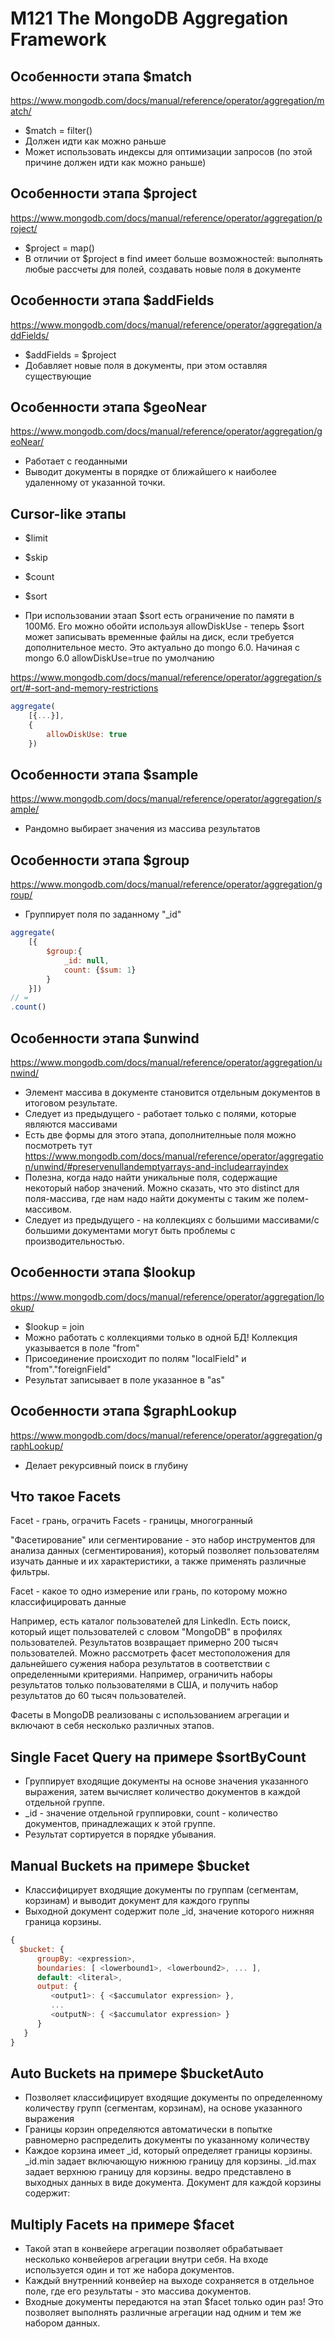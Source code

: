 # M121 The MongoDB Aggregation Framework

## Особенности этапа $match

https://www.mongodb.com/docs/manual/reference/operator/aggregation/match/

- $match = filter()
- Должен идти как можно раньше
- Может использовать индексы для оптимизации запросов (по этой причине должен идти как можно раньше)

## Особенности этапа $project

https://www.mongodb.com/docs/manual/reference/operator/aggregation/project/

- $project = map()
- В отличии от $project в find имеет больше возможностей: выполнять любые рассчеты для полей, создавать новые поля в документе

## Особенности этапа $addFields

https://www.mongodb.com/docs/manual/reference/operator/aggregation/addFields/

- $addFields = $project
- Добавляет новые поля в документы, при этом оставляя существующие

## Особенности этапа $geoNear

https://www.mongodb.com/docs/manual/reference/operator/aggregation/geoNear/

- Работает с геоданными
- Выводит документы в порядке от ближайшего к наиболее удаленному от указанной точки.

## Cursor-like этапы

- $limit
- $skip
- $count
- $sort

- При использовании этаап $sort есть ограничение по памяти в 100Мб. Его можно обойти используя allowDiskUse - теперь $sort может записывать временные файлы на диск, если требуется дополнительное место. Это актуально до mongo 6.0. Начиная с mongo 6.0 allowDiskUse=true по умолчанию

https://www.mongodb.com/docs/manual/reference/operator/aggregation/sort/#-sort-and-memory-restrictions

```javascript
aggregate(
    [{...}],
    {
        allowDiskUse: true
    })

```

## Особенности этапа $sample

https://www.mongodb.com/docs/manual/reference/operator/aggregation/sample/

- Рандомно выбирает значения из массива результатов

## Особенности этапа $group

https://www.mongodb.com/docs/manual/reference/operator/aggregation/group/

- Группирует поля по заданному "_id"

```javascript
aggregate(
    [{
        $group:{
            _id: null,
            count: {$sum: 1}
        }
    }])
// =
.count()
```

## Особенности этапа $unwind

https://www.mongodb.com/docs/manual/reference/operator/aggregation/unwind/

- Элемент массива в документе становится отдельным документов в итоговом результате.
- Следует из предыдущего - работает только с полями, которые являются массивами
- Есть две формы для этого этапа, дополнителньые поля можно посмотреть тут https://www.mongodb.com/docs/manual/reference/operator/aggregation/unwind/#preservenullandemptyarrays-and-includearrayindex
- Полезна, когда надо найти уникальные поля, содержащие некоторый набор значений. Можно сказать, что это distinct для поля-массива, где нам надо найти документы с таким же полем-массивом.
- Следует из предыдущего - на коллекциях с большими массивами/с большими документами могут быть проблемы  с производительностью.

## Особенности этапа $lookup

https://www.mongodb.com/docs/manual/reference/operator/aggregation/lookup/

- $lookup = join
- Можно работать с коллекциями только в одной БД! Коллекция указывается в поле "from"
- Присоединение происходит по полям "localField" и "from"."foreignField"
- Результат записывает в поле указанное в "as"

## Особенности этапа $graphLookup

https://www.mongodb.com/docs/manual/reference/operator/aggregation/graphLookup/

- Делает рекурсивный поиск в глубину


## Что такое Facets

Facet - грань, ограчить
Facets - границы, многогранный

"Фасетирование" или сегментирование - это набор инструментов для анализа данных (сегментирования), который позволяет пользователям изучать данные и их характеристики, а также применять различные фильтры.

Facet - какое то одно измерение или грань, по которому можно классифицировать данные

Например, есть каталог пользователей для LinkedIn.
Есть поиск, который ищет пользователей с словом "MongoDB" в профилях пользователей.
Результатов возвращает примерно 200 тысяч пользователей.
Можно рассмотреть фасет местоположения для дальнейшего сужения набора результатов в соответствии с определенными критериями.
Например, ограничить наборы результатов только пользователями в США, и получить набор результатов до 60 тысяч пользователей.

Фасеты в MongoDB реализованы с использованием агрегации и включают в себя несколько различных этапов.

## Single Facet Query на примере $sortByCount

- Группирует входящие документы на основе значения указанного выражения, затем вычисляет количество документов в каждой отдельной группе.
- _id - значение отдельной группировки, count - количество документов, принадлежащих к этой группе.
- Результат сортируется в порядке убывания.

## Manual Buckets на примере $bucket

- Классифицирует входящие документы по группам (сегментам, корзинам) и выводит документ для каждого группы 
- Выходной документ содержит поле _id, значение которого нижняя граница корзины.

```javascript
{
  $bucket: {
      groupBy: <expression>,
      boundaries: [ <lowerbound1>, <lowerbound2>, ... ],
      default: <literal>,
      output: {
         <output1>: { <$accumulator expression> },
         ...
         <outputN>: { <$accumulator expression> }
      }
   }
}
```

## Auto Buckets на примере $bucketAuto

- Позволяет классифицирует входящие документы по определенному количеству групп (сегментам, корзинам), на основе указанного выражения
- Границы корзин определяются автоматически в попытке равномерно распределить документы по указанному количеству
- Каждое корзина имеет _id, который определяет границы корзины. _id.min задает включающую нижнюю границу для корзины. _id.max задает верхнюю границу для корзины.
  ведро представлено в выходных данных в виде документа. Документ для каждой корзины содержит:

## Multiply Facets на примере $facet

- Такой этап в конвейере агрегации позволяет обрабатывает несколько конвейеров агрегации внутри себя. На входе используется один и тот же набора документов.
- Каждый внутренний конвейер на выходе сохраняется в отдельное поле, где его результаты - это массива документов.
- Входные документы передаются на этап $facet только один раз! Это позволяет выполнять различные агрегации над одним и тем же набором данных.









